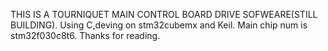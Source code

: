 THIS IS A TOURNIQUET MAIN CONTROL BOARD DRIVE SOFWEARE(STILL BUILDING).
Using C,deving on stm32cubemx and Keil.
Main chip num is stm32f030c8t6.
Thanks for reading.
